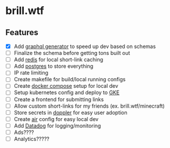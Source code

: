 # brill.wtf

## Features
- [x] Add [graphql generator](https://gqlgen.com) to speed up dev based on schemas
- [ ] Finalize the schema before getting tons built out
- [ ] Add [redis](https://github.com/go-redis/redis) for local short-link caching
- [ ] Add [postgres](https://github.com/lib/pq) to store everything
- [ ] IP rate limiting
- [ ] Create makefile for build/local running configs
- [ ] Create [docker compose](https://docs.docker.com/compose/) setup for local dev
- [ ] Setup kubernetes config and deploy to [GKE](https://cloud.google.com/kubernetes-engine)
- [ ] Create a frontend for submitting links
- [ ] Allow custom short-links for my friends (ex. brill.wtf/minecraft)
- [ ] Store secrets in [doppler](https://doppler.com) for easy user adoption
- [ ] Create [air](https://github.com/cosmtrek/air) config for easy local dev
- [ ] Add [Datadog](https://www.datadoghq.com) for logging/monitoring
- [ ] Ads????
- [ ] Analytics?????
